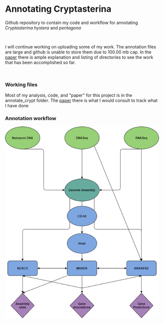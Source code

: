 # Annotating Cryptasterina
Github repository to contain my code and workflow for annotating *Cryptasterina* *hystera* and *pentagona*

<br>

I will continue working on uploading some of my work. The annotation files are large and github is unable to store them due to 100.00 mb cap. In the [paper](https://github.com/madmolecularman/annotate_cryptasterina/blob/master/annotate_crypt/crypt_work.pdf) there is ample explanation and listing of directories to see the work that has been accomplished so far.

<br>

### Working files
Most of my analysis, code, and "paper" for this project is in the annotate_crypt folder. The [paper](https://github.com/madmolecularman/annotate_cryptasterina/blob/master/annotate_crypt/crypt_work.pdf) there is what I would consult to track what I have done
### Annotation workflow
![Workflow](https://github.com/madmolecularman/annotate_cryptasterina/blob/master/annotate_crypt/crypt_annotate_workflow.png)
